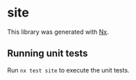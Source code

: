 # site

This library was generated with [Nx](https://nx.dev).

## Running unit tests

Run `nx test site` to execute the unit tests.
